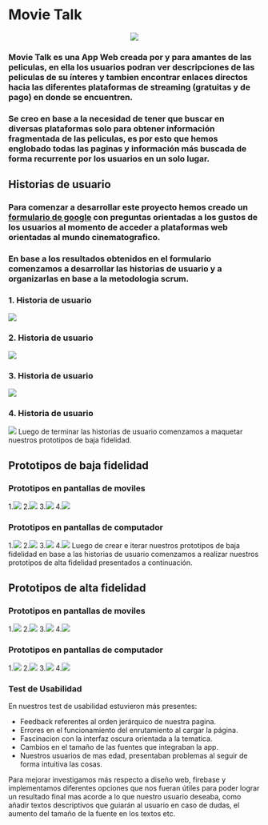 # **Movie Talk**
<center>

![](src/img/logo.png)

</center>

### Movie Talk es una App Web creada por y para amantes de las peliculas, en ella los usuarios podran ver descripciones de las peliculas de su ínteres y tambien encontrar enlaces directos hacia las diferentes plataformas de streaming (gratuitas y de pago) en donde se encuentren.

### Se creo en base a la necesidad de tener que buscar en diversas plataformas solo para obtener información fragmentada de las peliculas, es por esto que hemos englobado todas las paginas y información más buscada de forma recurrente por los usuarios en un solo lugar.

## **Historias de usuario**
### Para comenzar a desarrollar este proyecto hemos creado un [formulario de google](https://docs.google.com/forms/d/e/1FAIpQLSflyz5dhbJRAtjZyN8NPJifCfHq4KAVOnrymDOpvBlTAao9aA/viewform) con preguntas orientadas a los gustos de los usuarios al momento de acceder a plataformas web orientadas al mundo cinematografico. 
### En base a los resultados obtenidos en el formulario comenzamos a desarrollar las historias de usuario y a organizarlas en base a la **metodologia scrum**.

### 1. Historia de usuario 
![](src/imgReadme/historia1.png)
### 2. Historia de usuario
![](src/imgReadme/historia2.png)
### 3. Historia de usuario
![](src/imgReadme/historia3.png)
### 4. Historia de usuario
![](src/imgReadme/historia4.png)
Luego de terminar las historias de usuario comenzamos a maquetar nuestros prototipos de baja fidelidad. 

## **Prototipos de baja fidelidad**
### Prototipos en  pantallas de moviles
1.![](src/imgReadme/bFidelidad1.png) 
2.![](src/imgReadme/bFidelidad2.png) 
3.![](src/imgReadme/bFidelidad3.png) 
4.![](src/imgReadme/bFidelidad4.png) 

### Prototipos en pantallas de computador
1.![](src/imgReadme/bf1.png) 
2.![](src/imgReadme/bf2.png) 
3.![](src/imgReadme/bf3.png) 
4.![](src/imgReadme/bf4.png) 
Luego de crear e iterar nuestros prototipos de baja fidelidad en base a las historias de usuario comenzamos a realizar nuestros prototipos de alta fidelidad presentados a continuación. 

## **Prototipos de alta fidelidad**
### Prototipos en  pantallas de moviles
1.![](src/imgReadme/af1.png) 
2.![](src/imgReadme/af2.png) 
3.![](src/imgReadme/af3.png) 
4.![](src/imgReadme/af4.png) 

### Prototipos en pantallas de computador
1.![](src/imgReadme/aFidelidad1.png) 
2.![](src/imgReadme/aFidelidad2.png) 
3.![](src/imgReadme/aFidelidad3.png) 
4.![](src/imgReadme/aFidelidad4.png) 

### **Test de Usabilidad**
En nuestros test de usabilidad estuvieron más presentes:

* Feedback referentes al orden jerárquico de nuestra pagina.
* Errores en el funcionamiento del enrutamiento al cargar la página.
* Fascinacion con la interfaz oscura orientada a la tematica. 
* Cambios en el tamaño de las fuentes que integraban la app.
* Nuestros usuarios de mas edad, presentaban problemas al seguir de forma intuitiva las cosas.

Para mejorar investigamos más respecto a diseño web, firebase y implementamos diferentes opciones que nos fueran útiles para poder lograr un resultado final mas acorde a lo que nuestro usuario deseaba, como añadir textos descriptivos que guiarán al usuario en caso de dudas, el aumento del tamaño de la fuente en los textos etc.

